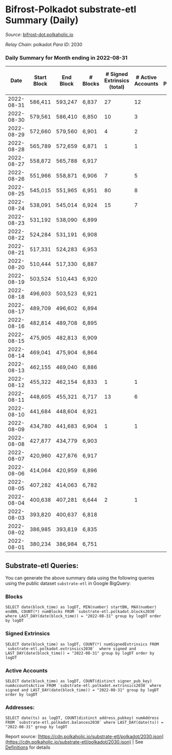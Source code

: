 # Bifrost-Polkadot substrate-etl Summary (Daily)

_Source_: [bifrost-dot.polkaholic.io](https://bifrost-dot.polkaholic.io)

*Relay Chain*: polkadot
*Para ID*: 2030



### Daily Summary for Month ending in 2022-08-31


| Date | Start Block | End Block | # Blocks | # Signed Extrinsics (total) | # Active Accounts | # Passive | # New | # Addresses with Balances | # Events | # Transfers | # XCM Transfers In | # XCM Transfers Out |
| ---- | ----------- | --------- | -------- | --------------------------- | ----------------- | --------- | ----- | ------------------------- | -------- | ----------- | ------------------ | ------------------- |
| 2022-08-31 | 586,411 | 593,247 | 6,837  | 27 | 12 |  |  | 1,333 | 13,858 | 23 ($6,014.41) |   |   |
| 2022-08-30 | 579,561 | 586,410 | 6,850  | 10 | 3 |  |  | 1,327 | 13,766 | 4 ($2.16) |   |   |
| 2022-08-29 | 572,660 | 579,560 | 6,901  | 4 | 2 |  |  | 1,323 | 13,833 | 2 ($2.84) |   |   |
| 2022-08-28 | 565,789 | 572,659 | 6,871  | 1 | 1 |  |  | 1,321 | 13,752 |   |   |   |
| 2022-08-27 | 558,872 | 565,788 | 6,917  |  |  |  |  | 1,321 | 13,838 |   |   |   |
| 2022-08-26 | 551,966 | 558,871 | 6,906  | 7 | 5 |  |  | 1,321 | 13,862 | 3 ($1.09) |   |   |
| 2022-08-25 | 545,015 | 551,965 | 6,951  | 80 | 8 |  |  | 1,319 | 20,883 | 1,328 ($1,718,831.94) |   |   |
| 2022-08-24 | 538,091 | 545,014 | 6,924  | 15 | 7 |  |  | 19 | 13,968 | 14 ($2.54) |   |   |
| 2022-08-23 | 531,192 | 538,090 | 6,899  |  |  |  |  | 15 | 13,801 |   |   |   |
| 2022-08-22 | 524,284 | 531,191 | 6,908  |  |  |  |  | 15 | 13,820 |   |   |   |
| 2022-08-21 | 517,331 | 524,283 | 6,953  |  |  |  |  | 15 | 13,914 |   |   |   |
| 2022-08-20 | 510,444 | 517,330 | 6,887  |  |  |  |  | 15 | 13,778 |   |   |   |
| 2022-08-19 | 503,524 | 510,443 | 6,920  |  |  |  |  | 15 | 13,845 |   |   |   |
| 2022-08-18 | 496,603 | 503,523 | 6,921  |  |  |  |  | 15 | 13,846 |   |   |   |
| 2022-08-17 | 489,709 | 496,602 | 6,894  |  |  |  |  | 15 | 13,791 |   |   |   |
| 2022-08-16 | 482,814 | 489,708 | 6,895  |  |  |  |  | 15 | 13,794 |   |   |   |
| 2022-08-15 | 475,905 | 482,813 | 6,909  |  |  |  |  | 15 | 13,822 |   |   |   |
| 2022-08-14 | 469,041 | 475,904 | 6,864  |  |  |  |  | 15 | 13,732 |   |   |   |
| 2022-08-13 | 462,155 | 469,040 | 6,886  |  |  |  |  | 15 | 13,776 |   |   |   |
| 2022-08-12 | 455,322 | 462,154 | 6,833  | 1 | 1 |  |  | 15 | 13,690 | 3 ($3,300,957.80) |   |   |
| 2022-08-11 | 448,605 | 455,321 | 6,717  | 13 | 6 |  |  | 12 | 13,554 | 5 ($109.99) |   |   |
| 2022-08-10 | 441,684 | 448,604 | 6,921  |  |  |  |  | 7 | 13,846 |   |   |   |
| 2022-08-09 | 434,780 | 441,683 | 6,904  | 1 | 1 |  |  | 7 | 13,820 |   |   |   |
| 2022-08-08 | 427,877 | 434,779 | 6,903  |  |  |  |  | 6 | 13,810 |   |   |   |
| 2022-08-07 | 420,960 | 427,876 | 6,917  |  |  |  |  | 6 | 13,838 |   |   |   |
| 2022-08-06 | 414,064 | 420,959 | 6,896  |  |  |  |  | 6 | 13,795 |   |   |   |
| 2022-08-05 | 407,282 | 414,063 | 6,782  |  |  |  |  | 6 | 13,568 |   |   |   |
| 2022-08-04 | 400,638 | 407,281 | 6,644  | 2 | 1 |  |  | 6 | 13,304 |   |   |   |
| 2022-08-03 | 393,820 | 400,637 | 6,818  |  |  |  |  | 6 | 13,640 |   |   |   |
| 2022-08-02 | 386,985 | 393,819 | 6,835  |  |  |  |  | 6 | 13,674 |   |   |   |
| 2022-08-01 | 380,234 | 386,984 | 6,751  |  |  |  |  | 6 | 13,505 |   |   |   |

## Substrate-etl Queries:
You can generate the above summary data using the following queries using the public dataset `substrate-etl` in Google BigQuery:


### Blocks
```
SELECT date(block_time) as logDT, MIN(number) startBN, MAX(number) endBN, COUNT(*) numBlocks FROM `substrate-etl.polkadot.blocks2030`  where LAST_DAY(date(block_time)) = "2022-08-31" group by logDT order by logDT
```


### Signed Extrinsics
```
SELECT date(block_time) as logDT, COUNT(*) numSignedExtrinsics FROM `substrate-etl.polkadot.extrinsics2030`  where signed and LAST_DAY(date(block_time)) = "2022-08-31" group by logDT order by logDT
```


### Active Accounts
```
SELECT date(block_time) as logDT, COUNT(distinct signer_pub_key) numAccountsActive FROM `substrate-etl.polkadot.extrinsics2030` where signed and LAST_DAY(date(block_time)) = "2022-08-31" group by logDT order by logDT
```


### Addresses:
```
SELECT date(ts) as logDT, COUNT(distinct address_pubkey) numAddress FROM `substrate-etl.polkadot.balances2030` where LAST_DAY(date(ts)) = "2022-08-31" group by logDT
```



Report source: [https://cdn.polkaholic.io/substrate-etl/polkadot/2030.json](https://cdn.polkaholic.io/substrate-etl/polkadot/2030.json) | See [Definitions](/DEFINITIONS.md) for details
